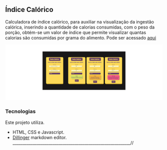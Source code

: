 
## Índice Calórico
Calculadora de índice calórico, para auxiliar na visualização da ingestão calórica, inserindo a quantidade de calorias consumidas, com o peso da porção, obtém-se um valor de índice que permite visualizar quantas calorias são consumidas por grama do alimento.
Pode ser acessado [aqui](https://izichtl.github.io/indicecalorico/)

![Screen](https://raw.githubusercontent.com/izichtl/indicecalorico/master/img/indicecalorico.png "Screen com resultados")

### Tecnologias 

Este projeto utiliza.

* HTML, CSS e Javascript. 
* [Dillinger](http://dillinger.io) markdown editor.
___________________________________________________________//